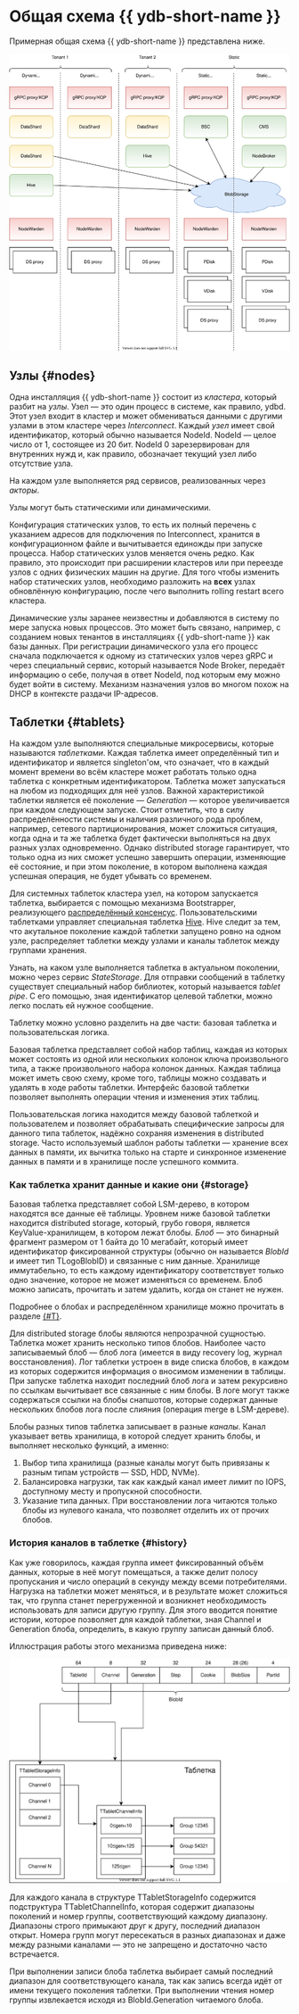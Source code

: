 # Общая схема {{ ydb-short-name }}

Примерная общая схема {{ ydb-short-name }} представлена ниже.

![Общая схема](_assets/BS_overview.svg)

## Узлы {#nodes}

Одна инсталляция {{ ydb-short-name }} состоит из *кластера*, который разбит на *узлы*. Узел — это один процесс в системе, как правило, ydbd. Этот узел входит в кластер и может обмениваться данными с другими узлами в этом кластере через *Interconnect*. Каждый *узел* имеет свой идентификатор, который обычно называется NodeId. NodeId — целое число от 1, состоящее из 20 бит. NodeId 0 зарезервирован для внутренних нужд и, как правило, обозначает текущий узел либо отсутствие узла.

На каждом узле выполняется ряд сервисов, реализованных через *акторы*.

Узлы могут быть статическими или динамическими.

Конфигурация статических узлов, то есть их полный перечень с указанием адресов для подключения по Interconnect, хранится в конфигурационном файле и вычитывается единожды при запуске процесса. Набор статических узлов меняется очень редко. Как правило, это происходит при расширении кластеров или при переезде узлов с одних физических машин на другие. Для того чтобы изменить набор статических узлов, необходимо разложить на **всех** узлах обновлённую конфигурацию, после чего выполнить rolling restart всего кластера.

Динамические узлы заранее неизвестны и добавляются в систему по мере запуска новых процессов. Это может быть связано, например, с созданием новых тенантов в инсталляциях {{ ydb-short-name }} как базы данных. При регистрации динамического узла его процесс сначала подключается к одному из статических узлов через gRPC и через специальный сервис, который называется Node Broker, передаёт информацию о себе, получая в ответ NodeId, под которым ему можно будет войти в систему. Механизм назначения узлов во многом похож на DHCP в контексте раздачи IP-адресов.


## Таблетки {#tablets}

На каждом узле выполняются специальные микросервисы, которые называются *таблетками*. Каждая таблетка имеет определённый тип и идентификатор и является singleton'ом, что означает, что в каждый момент времени во всём кластере может работать только одна таблетка с конкретным идентификатором. Таблетка может запускаться на любом из подходящих для неё узлов. Важной характеристикой таблетки является её поколение — *Generation* — которое увеличивается при каждом следующем запуске. Стоит отметить, что в силу распределённости системы и наличия различного рода проблем, например, сетевого партиционирования, может сложиться ситуация, когда одна и та же таблетка будет фактически выполняться на двух разных узлах одновременно. Однако distributed storage гарантирует, что только одна из них сможет успешно завершить операции, изменяющие её состояние, и при этом поколение, в котором выполнена каждая успешная операция, не будет убывать со временем.

Для системных таблеток кластера узел, на котором запускается таблетка, выбирается с помощью механизма Bootstrapper, реализующего [распределённый консенсус](https://ru.wikipedia.org/wiki/%D0%9A%D0%BE%D0%BD%D1%81%D0%B5%D0%BD%D1%81%D1%83%D1%81_%D0%B2_%D1%80%D0%B0%D1%81%D0%BF%D1%80%D0%B5%D0%B4%D0%B5%D0%BB%D1%91%D0%BD%D0%BD%D1%8B%D1%85_%D0%B2%D1%8B%D1%87%D0%B8%D1%81%D0%BB%D0%B5%D0%BD%D0%B8%D1%8F%D1%85). Пользовательскими таблетками управляет специальная таблетка [Hive](hive.md). Hive следит за тем, что акутальное поколение каждой таблетки запущено ровно на одном узле, распределяет таблетки между узлами и каналы таблеток между группами хранения.

Узнать, на каком узле выполняется таблетка в актуальном поколении, можно через сервис *StateStorage*. Для отправки сообщений в таблетку существует специальный набор библиотек, который называется *tablet pipe*. С его помощью, зная идентификатор целевой таблетки, можно легко послать ей нужное сообщение.

Таблетку можно условно разделить на две части: базовая таблетка и пользовательская логика.

Базовая таблетка представляет собой набор таблиц, каждая из которых может состоять из одной или нескольких колонок ключа произвольного типа, а также произвольного набора колонок данных. Каждая таблица может иметь свою схему, кроме того, таблицы можно создавать и удалять в ходе работы таблетки. Интерфейс базовой таблетки позволяет выполнять операции чтения и изменения этих таблиц.

Пользовательская логика находится между базовой таблеткой и пользователем и позволяет обрабатывать специфические запросы для данного типа таблеток, надёжно сохраняя изменения в distributed storage. Часто используемый шаблон работы таблетки — хранение всех данных в памяти, их вычитка только на старте и синхронное изменение данных в памяти и в хранилище после успешного коммита.

### Как таблетка хранит данные и какие они {#storage}

Базовая таблетка представляет собой LSM-дерево, в котором находятся все данные её таблицы. Уровнем ниже базовой таблетки находится distributed storage, который, грубо говоря, является KeyValue-хранилищем, в котором лежат блобы. *Блоб* — это бинарный фрагмент размером от 1 байта до 10 мегабайт, который имеет идентификатор фиксированной структуры (обычно он называется *BlobId* и имеет тип TLogoBlobID) и связанные с ним данные. Хранилище иммутабельно, то есть каждому идентификатору соответствует только одно значение, которое не может изменяться со временем. Блоб можно записать, прочитать и затем удалить, когда он станет не нужен.

Подробнее о блобах и распределённом хранилище можно прочитать в разделе [{#T}](distributed-storage.md).

Для distributed storage блобы являются непрозрачной сущностью. Таблетка может хранить несколько типов блобов. Наиболее часто записываемый блоб — блоб лога (имеется в виду recovery log, журнал восстановления). Лог таблетки устроен в виде списка блобов, в каждом из которых содержится информация о вносимом изменении в таблицы. При запуске таблетка находит последний блоб лога и затем рекурсивно по ссылкам вычитывает все связанные с ним блобы. В логе могут также содержаться ссылки на блобы снапшотов, которые содержат данные нескольких блобов лога после слияния (операция merge в LSM-дереве).

Блобы разных типов таблетка записывает в разные *каналы*. Канал указывает ветвь хранилища, в которой следует хранить блобы, и выполняет несколько функций, а именно:

1. Выбор типа хранилища (разные каналы могут быть привязаны к разным типам устройств — SSD, HDD, NVMe).
2. Балансировка нагрузки, так как каждый канал имеет лимит по IOPS, доступному месту и пропускной способности.
3. Указание типа данных. При восстановлении лога читаются только блобы из нулевого канала, что позволяет отделить их от прочих блобов.

### История каналов в таблетке {#history}

Как уже говорилось, каждая группа имеет фиксированный объём данных, которые в неё могут помещаться, а также делит полосу пропускания и число операций в секунду между всеми потребителями. Нагрузка на таблетки может меняться, и в результате может сложиться так, что группа станет перегруженной и возникнет необходимость использовать для записи другую группу. Для этого вводится понятие истории, которое позволяет для каждой таблетки, зная Channel и Generation блоба, определить, в какую группу записан данный блоб.

Иллюстрация работы этого механизма приведена ниже:

![История каналов](_assets/Slide_blob.svg)

Для каждого канала в структуре TTabletStorageInfo содержится подструктура TTabletChannelInfo, которая содержит диапазоны поколений и номер группы, соответствующий каждому диапазону. Диапазоны строго примыкают друг к другу, последний диапазон открыт. Номера групп могут пересекаться в разных диапазонах и даже между разными каналами — это не запрещено и достаточно часто встречается.

При выполнении записи блоба таблетка выбирает самый последний диапазон для соответствующего канала, так как запись всегда идёт от имени текущего поколения таблетки. При выполнении чтения номер группы извлекается исходя из BlobId.Generation читаемого блоба.
